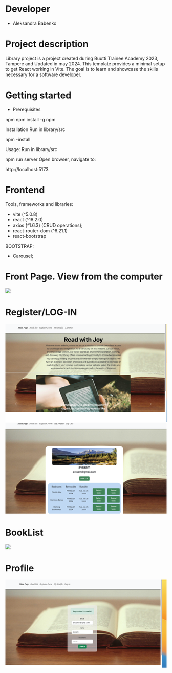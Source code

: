 # Developer
 - Aleksandra Babenko

# Project description
Library project is a project created during Buutti Trainee Academy 2023, Tampere and Updated in may 2024.
This template provides a minimal setup to get React working in Vite.
The goal is to learn and showcase the skills necessary for a software developer.

# Getting started
- Prerequisites

npm npm install -g npm

Installation
Run in library/src

npm -install

Usage: 
Run in library/src

npm run server
Open browser, navigate to:

http://localhost:5173


# Frontend

Tools, frameworks and libraries:
- vite (^5.0.8)
- react (^18.2.0)
- axios (^1.6.3) (CRUD operations);
- react-router-dom (^6.21.1)
- react-bootstrap

BOOTSTRAP:
- Carousel;


# Front Page. View from the computer

<img src="src/1.png">

# Register/LOG-IN

<img src="images/1.png">
<img src="images/2.png">

# BookList

<img src="images/3.png">

# Profile

<img src="images/4.png">

